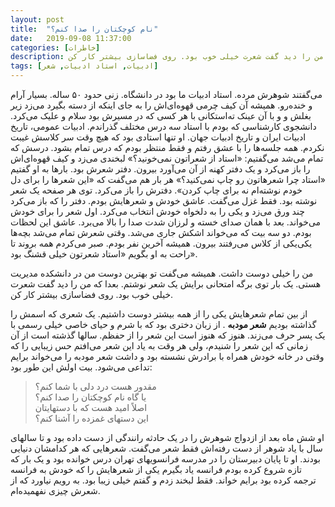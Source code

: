 ```yaml
---
layout: post
title:  "نام کوچکتان را صدا کنم؟"
date:   2019-09-08 11:37:00
categories: [خاطرات]
description: من را خیلی دوست داشت. همیشه می‌گفت تو بهترین دوست من در دانشکده مدیریت هستی. یک بار توی برگه امتحانی برایش یک شعر نوشتم. بعدا که من را دید گفت شعرت خیلی خوب بود. روی فضاسازی بیشتر کار کن. 
tags: [ادبیات, استاد ادبیات, شعر]
---
```

می‌گفتند شوهرش مرده. استاد ادبیات ما بود در دانشگاه. زنی حدود ۵۰ ساله. بسیار آرام و خنده‌رو. همیشه آن کیف چرمی قهوه‌ای‌اش را به جای اینکه از دسته بگیرد می‌زد زیر بغلش و و با آن عینک ته‌استکانی با هر کسی که در مسیرش بود سلام و علیک می‌کرد. دانشجوی کارشناسی که بودم با استاد سه درس مختلف گذراندم. ادبیات عمومی، تاریخ ادبیات ایران و تاریخ ادبیات جهان. او تنها استادی بود که هیچ وقت سر کلاسش غیبت نکردم. همه جلسه‌ها را با عشق رفتم و فقط منتظر بودم که درس تمام بشود. درسش که تمام می‌شد می‌گفتیم: «استاد از شعراتون نمی‌خونید؟» لبخندی می‌زد و کیف قهوه‌ای‌اش را باز می‌کرد و یک دفتر کهنه از آن می‌آورد بیرون. دفتر شعرش بود. بارها به او گفتیم «استاد چرا شعرهاتون رو چاپ نمی‌کنید؟» هر بار هم می‌گفت که «این شعرها را برای دل خودم نوشته‌ام نه برای چاپ کردن». دفترش را باز می‌کرد. توی هر صفحه یک شعر نوشته بود. فقط غزل می‌گفت. عاشق خودش و شعرهایش بودم. دفتر را که باز می‌کرد چند ورق می‌زد و یکی را به دلخواه خودش انتخاب می‌کرد. اول شعر را برای خودش می‌خواند. بعد با همان صدای خسته و لرزان شدت صدا را بالا می‌برد. عاشق این لحظات بودم. دو سه بیت که می‌خواند اشکش جاری می‌شد. وقتی شعرش تمام می‌شد بچه‌ها یکی‌یکی از کلاس می‌رفتند بیرون. همیشه آخرین نفر بودم. صبر می‌کردم همه بروند تا راحت به او بگویم «استاد شعرتون خیلی قشنگ بود». 

من را خیلی دوست داشت. همیشه می‌گفت تو بهترین دوست من در دانشکده مدیریت هستی. یک بار توی برگه امتحانی برایش یک شعر نوشتم. بعدا که من را دید گفت شعرت خیلی خوب بود. روی فضاسازی بیشتر کار کن. 

از بین تمام شعرهایش یکی را از همه بیشتر دوست داشتیم. یک شعری که اسمش را گذاشته بودیم **شعر مودبه** . از زبان دختری بود که با شرم و حیای خاصی خیلی رسمی با یک پسر حرف می‌زند. هنوز که هنوز است این شعر را از حفظم. سالها گذشته است از آن زمانی که این شعر را شنیدم، ولی هر وقت به یاد این شعر می‌افتم حس زیبایی را که وقتی در خانه خودش همراه با برادرش نشسته بود و داشت شعر مودبه را می‌خواند برایم تداعی می‌شود. بیت اولش این طور بود: 

>مقدور هست درد دلی با شما کنم؟<br>
یا گاه نام کوچکتان را صدا کنم؟<br>
اصلاً امید هست که با دستهایتان<br>
این دستهای غمزده را آشنا کنم؟<br>

او شش ماه بعد از ازدواج شوهرش را در یک حادثه رانندگی از دست داده بود و تا سالهای سال با یاد شوهر از دست رفته‌اش فقط شعر می‌گفت. شعرهایی که هر کدامشان دنیایی بودند. او تا پایان دبیرستان را در مدرسه فرانسویهای تهران درس خوانده بود و یک بار که تازه شروع کرده بودم فرانسه یاد بگیرم یکی از شعرهایش را که خودش به فرانسه ترجمه کرده بود برایم خواند. فقط لبخند زدم و گفتم خیلی زیبا بود. به رویم نیاورد که از شعرش چیزی نفهمیده‌ام.
